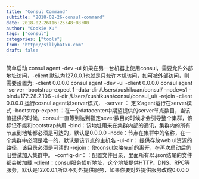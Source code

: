 ```yaml
---
title: "Consul Command"
subtitle: "2018-02-26-consul-command"
date: 2018-02-26T16:25:48+08:00
author: "Cookie Xu"
tags: ["consul"]
categories: ["tools"]
from: "http://sillyhatxu.com"
draft: false
---
```


简单启动
consul agent -dev -ui
如果在另一台机器上使用consul，需要允许外部地址访问，-client 默认为127.0.0.1也就是只允许本机访问，如可被外部访问，则需要设置为:  -client 0.0.0.0
consul agent -dev -ui -client 0.0.0.0
consul agent -server -bootstrap-expect 1 -data-dir /Users/xushikuan/consul/ -node=s1 -bind=172.28.2.106 -ui-dir /Users/xushikuan/consul/consul_ui/ -rejoin -client 0.0.0.0
运行cosnul agent以server模式，
-server ： 定义agent运行在server模式
-bootstrap-expect ：在一个datacenter中期望提供的server节点数目，当该值提供的时候，consul一直等到达到指定sever数目的时候才会引导整个集群，该标记不能和bootstrap共用
-bind：该地址用来在集群内部的通讯，集群内的所有节点到地址都必须是可达的，默认是0.0.0.0
-node：节点在集群中的名称，在一个集群中必须是唯一的，默认是该节点的主机名
-ui-dir： 提供存放web ui资源的路径，该目录必须是可读的
-rejoin：使consul忽略先前的离开，在再次启动后仍旧尝试加入集群中。
-config-dir：：配置文件目录，里面所有以.json结尾的文件都会被加载
-client：consul服务侦听地址，这个地址提供HTTP、DNS、RPC等服务，默认是127.0.0.1所以不对外提供服务，如果你要对外提供服务改成0.0.0.0
